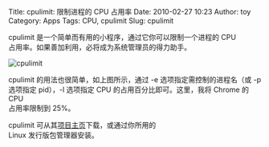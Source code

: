 Title: cpulimit: 限制进程的 CPU 占用率
Date: 2010-02-27 10:23
Author: toy
Category: Apps
Tags: CPU, cpulimit
Slug: cpulimit

cpulimit 是一个简单而有用的小程序，通过它你可以限制一个进程的 CPU  
占用率。如果善加利用，必将成为系统管理员的得力助手。

![cpulimit](http://i.linuxtoy.org/images/2010/02/cpulimit.png)

cpulimit 的用法也很简单，如上图所示，通过 -e
选项指定需控制的进程名（或 -p  
选项指定 pid），-l 选项指定 CPU 的占用百分比即可。这里，我将 Chrome 的
CPU  
占用率限制到 25%。

cpulimit
可从其[项目主页](http://cpulimit.sourceforge.net/)下载，或通过你所用的  
Linux 发行版包管理器安装。
